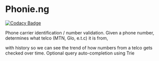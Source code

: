 # Phonie.ng

[![Codacy Badge](https://app.codacy.com/project/badge/Grade/b75c321ab40c4465aea4e5dfb7c7dd70)](https://www.codacy.com/gh/Durotemy/phonie.ng/dashboard?utm_source=github.com&utm_medium=referral&utm_content=Durotemy/phonie.ng&utm_campaign=Badge_Grade)

Phone carrier identification / number validation. Given a phone number, determines what telco (MTN, Glo, e.t.c) it is from,

with history so we can see the trend of how numbers from a telco gets checked over time. Optional query auto-completion using Trie
